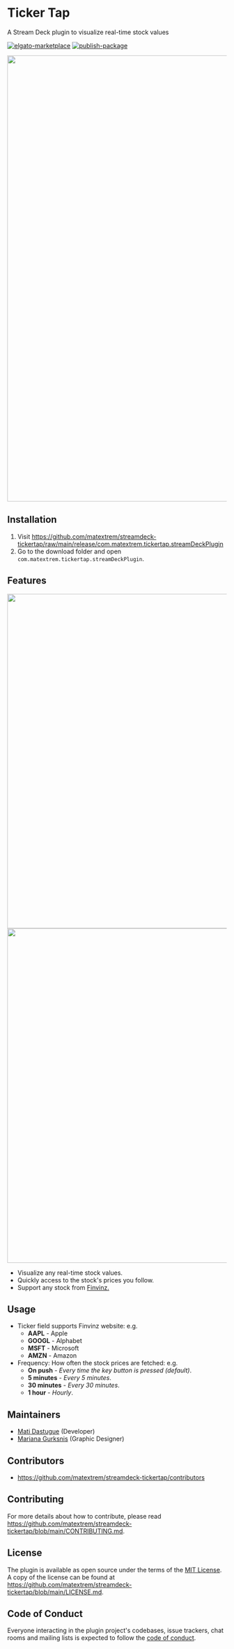 # Ticker Tap

A Stream Deck plugin to visualize real-time stock values

[![elgato-marketplace](https://img.shields.io/badge/dynamic/json?url=https%3A%2F%2Fmp-gateway.elgato.com%2Fproducts%3Fname%3DDIM%2520Stream%2520Deck&logo=elgato&query=%24.results.*.download_count&label=Elgato%20Marketplace)](https://marketplace.elgato.com/product/ticker-tap)
[![publish-package](https://img.shields.io/github/v/release/matextrem/streamdeck-tickertap?label=plugin&logo=github)](https://github.com/matextrem/streamdeck-tickertap/releases/latest)


<img src="https://i.ibb.co/DLXBjBj/gallery-previews-01.png" width="1024" />

## Installation
1. Visit
   <https://github.com/matextrem/streamdeck-tickertap/raw/main/release/com.matextrem.tickertap.streamDeckPlugin>
2. Go to the download folder and open `com.matextrem.tickertap.streamDeckPlugin`.

## Features
<img src="https://i.ibb.co/rMY2PR9/gallery-previews-03.png"  width="768"/>
<img src="https://i.ibb.co/Zzgmrjw/gallery-previews-02.png" width="768" />


- Visualize any real-time stock values.
- Quickly access to the stock's prices you follow.
- Support any stock from [Finvinz.](https://finviz.com)

  
## Usage

- Ticker field supports Finvinz website: e.g.
  - **AAPL** - Apple
  - **GOOGL** - Alphabet
  - **MSFT** - Microsoft
  - **AMZN** - Amazon
- Frequency: How often the stock prices are fetched: e.g.
  - **On push** - *Every time the key button is pressed (default)*.
  - **5 minutes** - *Every 5 minutes*.
  - **30 minutes** - *Every 30 minutes*.
  - **1 hour** - *Hourly*.

## Maintainers

- [Mati Dastugue](https://github.com/matextrem) (Developer)
- [Mariana Gurksnis](https://marianagurksnis.com/) (Graphic Designer)

## Contributors

- <https://github.com/matextrem/streamdeck-tickertap/contributors>

## Contributing

For more details about how to contribute, please read
<https://github.com/matextrem/streamdeck-tickertap/blob/main/CONTRIBUTING.md>.

## License

The plugin is available as open source under the terms of the
[MIT License](https://opensource.org/licenses/MIT). A copy of the license can be
found at <https://github.com/matextrem/streamdeck-tickertap/blob/main/LICENSE.md>.

## Code of Conduct

Everyone interacting in the plugin project's codebases, issue trackers, chat
rooms and mailing lists is expected to follow the
[code of conduct](https://github.com/matextrem/plugin/blob/main/CODE_OF_CONDUCT.md).
